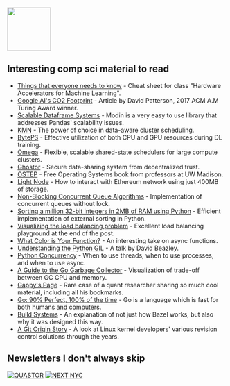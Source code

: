 ### <img src="https://blog.joypixels.com/content/images/2020/09/owl.gif" width="100px">

## Interesting comp sci material to read
- [Things that everyone needs to know](https://cs217.stanford.edu/cheat_sheet) - Cheat sheet for class "Hardware Accelerators for Machine Learning".
- [Google AI's CO2 Footprint](https://blog.google/technology/ai/minimizing-carbon-footprint/) - Article by David Patterson, 2017 ACM A.M Turing Award winner.
- [Scalable Dataframe Systems](https://arxiv.org/pdf/2001.00888.pdf) - Modin is a very easy to use library that addresses Pandas' scalability issues.
- [KMN](https://www.usenix.org/conference/osdi14/technical-sessions/presentation/venkataraman) - The power of choice in data-aware cluster scheduling.
- [BytePS](https://www.usenix.org/conference/osdi20/presentation/jiang) - Effective utilization of both CPU and GPU resources during DL training.
- [Omega](https://static.googleusercontent.com/media/research.google.com/en//pubs/archive/41684.pdf) - Flexible, scalable shared-state schedulers for large compute clusters.
- [Ghostor](https://www.usenix.org/conference/nsdi20/presentation/hu-yuncong) - Secure data-sharing system from decentralized trust.
- [OSTEP](https://pages.cs.wisc.edu/~remzi/OSTEP/#book-chapters) - Free Operating Systems book from professors at UW Madison.
- [Light Node](https://www.alchemy.com/overviews/light-node) - How to interact with Ethereum network using just 400MB of storage.
- [Non-Blocking Concurrent Queue Algorithms](https://dl.acm.org/doi/pdf/10.1145/248052.248106) - Implementation of concurrent queues without lock.
- [Sorting a million 32-bit integers in 2MB of RAM using Python](https://neopythonic.blogspot.com/2008/10/sorting-million-32-bit-integers-in-2mb.html) - Efficient implementation of external sorting in Python.
- [Visualizing the load balancing problem](https://samwho.dev/load-balancing/) - Excellent load balancing playground at the end of the post.
- [What Color is Your Function?](https://journal.stuffwithstuff.com/2015/02/01/what-color-is-your-function/) - An interesting take on async functions.
- [Understanding the Python GIL](https://www.youtube.com/watch?v=Obt-vMVdM8s) - A talk by David Beazley.
- [Python Concurrency](https://www.youtube.com/watch?v=9zinZmE3Ogk) - When to use threads, when to use processes, and when to use async.
- [A Guide to the Go Garbage Collector](https://tip.golang.org/doc/gc-guide#:~:text=Go's%20GC%20uses%20the%20mark,This%20process%20is%20called%20sweeping.) - Visualization of trade-off between GC CPU and memory.
- [Gappy's Page](https://linktr.ee/paleologo) - Rare case of a quant researcher sharing so much cool material, including all his bookmarks.
- [Go: 90% Perfect, 100% of the time](https://go.dev/talks/2014/gocon-tokyo.slide#1) - Go is a language which is fast for both humans and computers.
- [Build Systems](https://abseil.io/resources/swe-book/html/ch18.html) - An explanation of not just how Bazel works, but also why it was designed this way.
- [A Git Origin Story](https://www.linuxjournal.com/content/git-origin-story) - A look at Linux kernel developers' various revision control solutions through the years.
  
## Newsletters I don't always skip
[![QUASTOR](https://img.shields.io/badge/QUASTOR-yellow?style=for-the-badge)](https://blog.quastor.org/)
[![NEXT NYC](https://img.shields.io/badge/NEXT_NYC-red?style=for-the-badge)](https://www.nycweeklynewsletter.com/)
